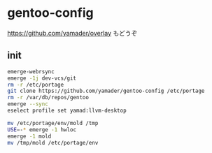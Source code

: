 # gentoo-config

https://github.com/yamader/overlay もどうぞ

## init

```sh
emerge-webrsync
emerge -1j dev-vcs/git
rm -r /etc/portage
git clone https://github.com/yamader/gentoo-config /etc/portage
rm -r /var/db/repos/gentoo
emerge --sync
eselect profile set yamad:llvm-desktop

mv /etc/portage/env/mold /tmp
USE=-* emerge -1 hwloc
emerge -1 mold
mv /tmp/mold /etc/portage/env
```
